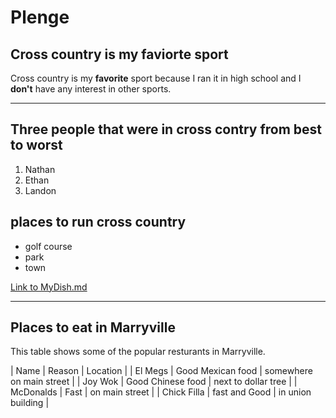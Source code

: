 # Plenge

## Cross country is my faviorte sport 

Cross country is my **favorite** sport because I ran it in high school and I **don't** have any interest in other sports. 

---

## Three people that were in cross contry from best to worst

1. Nathan
2. Ethan
3. Landon

## places to run cross country

* golf course
* park
* town

[Link to MyDish.md](./MyDish.md)

---

## Places to eat in Marryville
This table shows some of the popular resturants in Marryville.

| Name | Reason | Location |
| El Megs | Good Mexican food | somewhere on main street |
| Joy Wok | Good Chinese food | next to dollar tree |
| McDonalds | Fast | on main street |
| Chick Filla | fast and Good | in union building |

